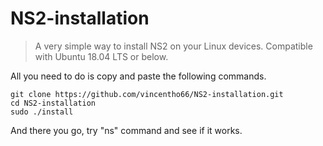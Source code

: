 # NS2-installation

> A very simple way to install NS2 on your Linux devices.
> Compatible with Ubuntu 18.04 LTS or below.

All you need to do is copy and paste the following commands.

```bash=
git clone https://github.com/vincentho66/NS2-installation.git
cd NS2-installation
sudo ./install
```

And there you go, try "ns" command and see if it works.
